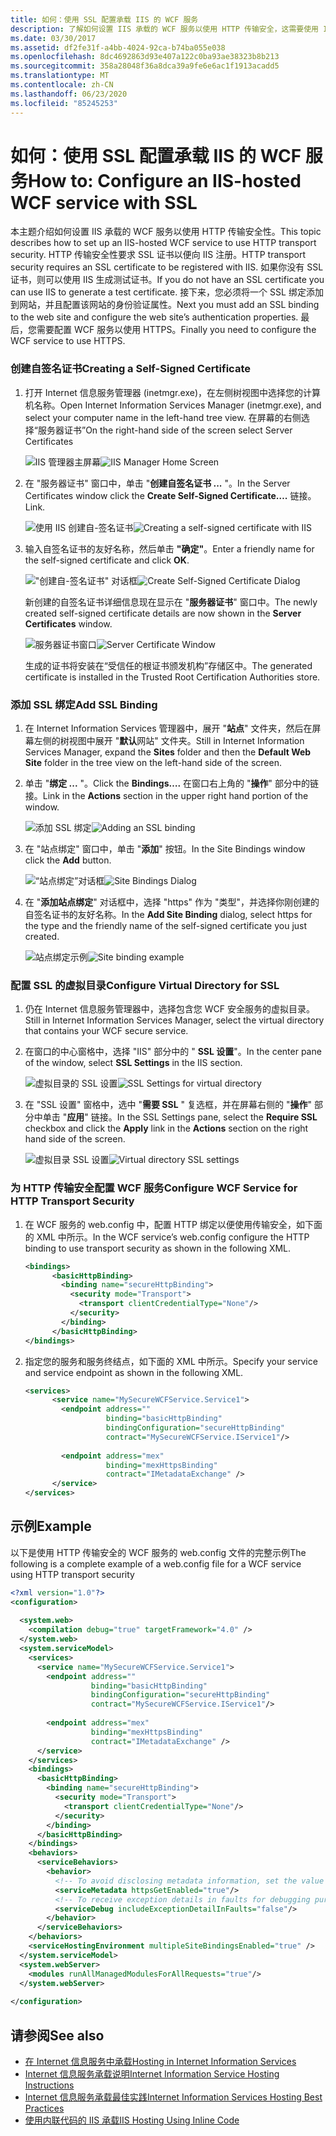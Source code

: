 ```yaml
---
title: 如何：使用 SSL 配置承载 IIS 的 WCF 服务
description: 了解如何设置 IIS 承载的 WCF 服务以使用 HTTP 传输安全，这需要使用 IIS 注册的证书。
ms.date: 03/30/2017
ms.assetid: df2fe31f-a4bb-4024-92ca-b74ba055e038
ms.openlocfilehash: 8dc4692863d93e407a122c0ba93ae38323b8b213
ms.sourcegitcommit: 358a28048f36a8dca39a9fe6e6ac1f1913acadd5
ms.translationtype: MT
ms.contentlocale: zh-CN
ms.lasthandoff: 06/23/2020
ms.locfileid: "85245253"
---
```

# <a name="how-to-configure-an-iis-hosted-wcf-service-with-ssl"></a><span data-ttu-id="e9ff6-103">如何：使用 SSL 配置承载 IIS 的 WCF 服务</span><span class="sxs-lookup"><span data-stu-id="e9ff6-103">How to: Configure an IIS-hosted WCF service with SSL</span></span>
<span data-ttu-id="e9ff6-104">本主题介绍如何设置 IIS 承载的 WCF 服务以使用 HTTP 传输安全性。</span><span class="sxs-lookup"><span data-stu-id="e9ff6-104">This topic describes how to set up an IIS-hosted WCF service to use HTTP transport security.</span></span> <span data-ttu-id="e9ff6-105">HTTP 传输安全性要求 SSL 证书以便向 IIS 注册。</span><span class="sxs-lookup"><span data-stu-id="e9ff6-105">HTTP transport security requires an SSL certificate to be registered with IIS.</span></span> <span data-ttu-id="e9ff6-106">如果你没有 SSL 证书，则可以使用 IIS 生成测试证书。</span><span class="sxs-lookup"><span data-stu-id="e9ff6-106">If you do not have an SSL certificate you can use IIS to generate a test certificate.</span></span> <span data-ttu-id="e9ff6-107">接下来，您必须将一个 SSL 绑定添加到网站，并且配置该网站的身份验证属性。</span><span class="sxs-lookup"><span data-stu-id="e9ff6-107">Next you must add an SSL binding to the web site and configure the web site’s authentication properties.</span></span> <span data-ttu-id="e9ff6-108">最后，您需要配置 WCF 服务以使用 HTTPS。</span><span class="sxs-lookup"><span data-stu-id="e9ff6-108">Finally you need to configure the WCF service to use HTTPS.</span></span>  
  
### <a name="creating-a-self-signed-certificate"></a><span data-ttu-id="e9ff6-109">创建自签名证书</span><span class="sxs-lookup"><span data-stu-id="e9ff6-109">Creating a Self-Signed Certificate</span></span>  
  
1. <span data-ttu-id="e9ff6-110">打开 Internet 信息服务管理器 (inetmgr.exe)，在左侧树视图中选择您的计算机名称。</span><span class="sxs-lookup"><span data-stu-id="e9ff6-110">Open Internet Information Services Manager (inetmgr.exe), and select your computer name in the left-hand tree view.</span></span> <span data-ttu-id="e9ff6-111">在屏幕的右侧选择“服务器证书”</span><span class="sxs-lookup"><span data-stu-id="e9ff6-111">On the right-hand side of the screen select Server Certificates</span></span>  
  
     <span data-ttu-id="e9ff6-112">![IIS 管理器主屏幕](media/mg-inetmgrhome.jpg "mg_INetMgrHome")</span><span class="sxs-lookup"><span data-stu-id="e9ff6-112">![IIS Manager Home Screen](media/mg-inetmgrhome.jpg "mg_INetMgrHome")</span></span>  
  
2. <span data-ttu-id="e9ff6-113">在 "服务器证书" 窗口中，单击 "**创建自签名证书 ...** "。</span><span class="sxs-lookup"><span data-stu-id="e9ff6-113">In the Server Certificates window click the **Create Self-Signed Certificate….**</span></span> <span data-ttu-id="e9ff6-114">链接。</span><span class="sxs-lookup"><span data-stu-id="e9ff6-114">Link.</span></span>  
  
     <span data-ttu-id="e9ff6-115">![使用 IIS 创建自&#45;签名证书](media/mg-createselfsignedcert.jpg "mg_CreateSelfSignedCert")</span><span class="sxs-lookup"><span data-stu-id="e9ff6-115">![Creating a self&#45;signed certificate with IIS](media/mg-createselfsignedcert.jpg "mg_CreateSelfSignedCert")</span></span>  
  
3. <span data-ttu-id="e9ff6-116">输入自签名证书的友好名称，然后单击 **"确定"**。</span><span class="sxs-lookup"><span data-stu-id="e9ff6-116">Enter a friendly name for the self-signed certificate and click **OK**.</span></span>  
  
     <span data-ttu-id="e9ff6-117">!["创建自&#45;签名证书" 对话框](media/mg-mycert.jpg "mg_MyCert")</span><span class="sxs-lookup"><span data-stu-id="e9ff6-117">![Create Self&#45;Signed Certificate Dialog](media/mg-mycert.jpg "mg_MyCert")</span></span>  
  
     <span data-ttu-id="e9ff6-118">新创建的自签名证书详细信息现在显示在 "**服务器证书**" 窗口中。</span><span class="sxs-lookup"><span data-stu-id="e9ff6-118">The newly created self-signed certificate details are now shown in the **Server Certificates** window.</span></span>  
  
     <span data-ttu-id="e9ff6-119">![服务器证书窗口](media/mg-servercertificatewindow.jpg "mg_ServerCertificateWindow")</span><span class="sxs-lookup"><span data-stu-id="e9ff6-119">![Server Certificate Window](media/mg-servercertificatewindow.jpg "mg_ServerCertificateWindow")</span></span>  
  
     <span data-ttu-id="e9ff6-120">生成的证书将安装在“受信任的根证书颁发机构”存储区中。</span><span class="sxs-lookup"><span data-stu-id="e9ff6-120">The generated certificate is installed in the Trusted Root Certification Authorities store.</span></span>  
  
### <a name="add-ssl-binding"></a><span data-ttu-id="e9ff6-121">添加 SSL 绑定</span><span class="sxs-lookup"><span data-stu-id="e9ff6-121">Add SSL Binding</span></span>  
  
1. <span data-ttu-id="e9ff6-122">在 Internet Information Services 管理器中，展开 "**站点**" 文件夹，然后在屏幕左侧的树视图中展开 "**默认**网站" 文件夹。</span><span class="sxs-lookup"><span data-stu-id="e9ff6-122">Still in Internet Information Services Manager, expand the **Sites** folder and then the **Default Web Site** folder in the tree view on the left-hand side of the screen.</span></span>  
  
2. <span data-ttu-id="e9ff6-123">单击 "**绑定 ...** "。</span><span class="sxs-lookup"><span data-stu-id="e9ff6-123">Click the **Bindings….**</span></span> <span data-ttu-id="e9ff6-124">在窗口右上角的 "**操作**" 部分中的链接。</span><span class="sxs-lookup"><span data-stu-id="e9ff6-124">Link in the **Actions** section in the upper right hand portion of the window.</span></span>  
  
     <span data-ttu-id="e9ff6-125">![添加 SSL 绑定](media/mg-addsslbinding.jpg "mg_AddSSLBinding")</span><span class="sxs-lookup"><span data-stu-id="e9ff6-125">![Adding an SSL binding](media/mg-addsslbinding.jpg "mg_AddSSLBinding")</span></span>  
  
3. <span data-ttu-id="e9ff6-126">在 "站点绑定" 窗口中，单击 "**添加**" 按钮。</span><span class="sxs-lookup"><span data-stu-id="e9ff6-126">In the Site Bindings window click the **Add** button.</span></span>  
  
     <span data-ttu-id="e9ff6-127">![“站点绑定”对话框](media/mg-sitebindingsdialog.jpg "mg_SiteBindingsDialog")</span><span class="sxs-lookup"><span data-stu-id="e9ff6-127">![Site Bindings Dialog](media/mg-sitebindingsdialog.jpg "mg_SiteBindingsDialog")</span></span>  
  
4. <span data-ttu-id="e9ff6-128">在 "**添加站点绑定**" 对话框中，选择 "https" 作为 "类型"，并选择你刚创建的自签名证书的友好名称。</span><span class="sxs-lookup"><span data-stu-id="e9ff6-128">In the **Add Site Binding** dialog, select https for the type and the friendly name of the self-signed certificate you just created.</span></span>  
  
     <span data-ttu-id="e9ff6-129">![站点绑定示例](media/mg-mycertbinding.jpg "mg_MyCertBinding")</span><span class="sxs-lookup"><span data-stu-id="e9ff6-129">![Site binding example](media/mg-mycertbinding.jpg "mg_MyCertBinding")</span></span>  
  
### <a name="configure-virtual-directory-for-ssl"></a><span data-ttu-id="e9ff6-130">配置 SSL 的虚拟目录</span><span class="sxs-lookup"><span data-stu-id="e9ff6-130">Configure Virtual Directory for SSL</span></span>  
  
1. <span data-ttu-id="e9ff6-131">仍在 Internet 信息服务管理器中，选择包含您 WCF 安全服务的虚拟目录。</span><span class="sxs-lookup"><span data-stu-id="e9ff6-131">Still in Internet Information Services Manager, select the virtual directory that contains your WCF secure service.</span></span>  
  
2. <span data-ttu-id="e9ff6-132">在窗口的中心窗格中，选择 "IIS" 部分中的 " **SSL 设置**"。</span><span class="sxs-lookup"><span data-stu-id="e9ff6-132">In the center pane of the window, select **SSL Settings** in the IIS section.</span></span>  
  
     <span data-ttu-id="e9ff6-133">![虚拟目录的 SSL 设置](media/mg-sslsettingsforvdir.jpg "mg_SSLSettingsForVDir")</span><span class="sxs-lookup"><span data-stu-id="e9ff6-133">![SSL Settings for virtual directory](media/mg-sslsettingsforvdir.jpg "mg_SSLSettingsForVDir")</span></span>  
  
3. <span data-ttu-id="e9ff6-134">在 "SSL 设置" 窗格中，选中 "**需要 SSL** " 复选框，并在屏幕右侧的 "**操作**" 部分中单击 "**应用**" 链接。</span><span class="sxs-lookup"><span data-stu-id="e9ff6-134">In the SSL Settings pane, select the **Require SSL** checkbox and click the **Apply** link in the **Actions** section on the right hand side of the screen.</span></span>  
  
     <span data-ttu-id="e9ff6-135">![虚拟目录 SSL 设置](media/mg-vdirsslsettings.JPG "mg_VDirSSLSettings")</span><span class="sxs-lookup"><span data-stu-id="e9ff6-135">![Virtual directory SSL settings](media/mg-vdirsslsettings.JPG "mg_VDirSSLSettings")</span></span>  
  
### <a name="configure-wcf-service-for-http-transport-security"></a><span data-ttu-id="e9ff6-136">为 HTTP 传输安全配置 WCF 服务</span><span class="sxs-lookup"><span data-stu-id="e9ff6-136">Configure WCF Service for HTTP Transport Security</span></span>  
  
1. <span data-ttu-id="e9ff6-137">在 WCF 服务的 web.config 中，配置 HTTP 绑定以便使用传输安全，如下面的 XML 中所示。</span><span class="sxs-lookup"><span data-stu-id="e9ff6-137">In the WCF service’s web.config configure the HTTP binding to use transport security as shown in the following XML.</span></span>  
  
    ```xml  
    <bindings>  
          <basicHttpBinding>  
            <binding name="secureHttpBinding">  
              <security mode="Transport">  
                <transport clientCredentialType="None"/>  
              </security>  
            </binding>  
          </basicHttpBinding>  
    </bindings>  
    ```  
  
2. <span data-ttu-id="e9ff6-138">指定您的服务和服务终结点，如下面的 XML 中所示。</span><span class="sxs-lookup"><span data-stu-id="e9ff6-138">Specify your service and service endpoint as shown in the following XML.</span></span>  
  
    ```xml  
    <services>  
          <service name="MySecureWCFService.Service1">  
            <endpoint address=""  
                      binding="basicHttpBinding"  
                      bindingConfiguration="secureHttpBinding"  
                      contract="MySecureWCFService.IService1"/>  
  
            <endpoint address="mex"  
                      binding="mexHttpsBinding"  
                      contract="IMetadataExchange" />  
          </service>  
    </services>  
    ```  
  
## <a name="example"></a><span data-ttu-id="e9ff6-139">示例</span><span class="sxs-lookup"><span data-stu-id="e9ff6-139">Example</span></span>  
 <span data-ttu-id="e9ff6-140">以下是使用 HTTP 传输安全的 WCF 服务的 web.config 文件的完整示例</span><span class="sxs-lookup"><span data-stu-id="e9ff6-140">The following is a complete example of a web.config file for a WCF service using HTTP transport security</span></span>  
  
```xml  
<?xml version="1.0"?>  
<configuration>  
  
  <system.web>  
    <compilation debug="true" targetFramework="4.0" />  
  </system.web>  
  <system.serviceModel>  
    <services>  
      <service name="MySecureWCFService.Service1">  
        <endpoint address=""  
                  binding="basicHttpBinding"  
                  bindingConfiguration="secureHttpBinding"  
                  contract="MySecureWCFService.IService1"/>  
  
        <endpoint address="mex"  
                  binding="mexHttpsBinding"  
                  contract="IMetadataExchange" />  
      </service>  
    </services>  
    <bindings>  
      <basicHttpBinding>  
        <binding name="secureHttpBinding">  
          <security mode="Transport">  
            <transport clientCredentialType="None"/>  
          </security>  
        </binding>  
      </basicHttpBinding>  
    </bindings>  
    <behaviors>  
      <serviceBehaviors>  
        <behavior>  
          <!-- To avoid disclosing metadata information, set the value below to false and remove the metadata endpoint above before deployment -->  
          <serviceMetadata httpsGetEnabled="true"/>  
          <!-- To receive exception details in faults for debugging purposes, set the value below to true.  Set to false before deployment to avoid disclosing exception information -->  
          <serviceDebug includeExceptionDetailInFaults="false"/>  
        </behavior>  
      </serviceBehaviors>  
    </behaviors>  
    <serviceHostingEnvironment multipleSiteBindingsEnabled="true" />  
  </system.serviceModel>  
  <system.webServer>  
    <modules runAllManagedModulesForAllRequests="true"/>  
  </system.webServer>  
  
</configuration>  
```  
  
## <a name="see-also"></a><span data-ttu-id="e9ff6-141">请参阅</span><span class="sxs-lookup"><span data-stu-id="e9ff6-141">See also</span></span>

- [<span data-ttu-id="e9ff6-142">在 Internet 信息服务中承载</span><span class="sxs-lookup"><span data-stu-id="e9ff6-142">Hosting in Internet Information Services</span></span>](hosting-in-internet-information-services.md)
- [<span data-ttu-id="e9ff6-143">Internet 信息服务承载说明</span><span class="sxs-lookup"><span data-stu-id="e9ff6-143">Internet Information Service Hosting Instructions</span></span>](../samples/internet-information-service-hosting-instructions.md)
- [<span data-ttu-id="e9ff6-144">Internet 信息服务承载最佳实践</span><span class="sxs-lookup"><span data-stu-id="e9ff6-144">Internet Information Services Hosting Best Practices</span></span>](internet-information-services-hosting-best-practices.md)
- [<span data-ttu-id="e9ff6-145">使用内联代码的 IIS 承载</span><span class="sxs-lookup"><span data-stu-id="e9ff6-145">IIS Hosting Using Inline Code</span></span>](../samples/iis-hosting-using-inline-code.md)
